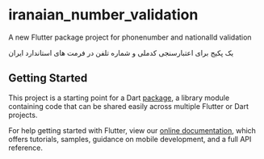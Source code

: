 # iranaian_number_validation

A new Flutter package project for phonenumber and nationalId validation

یک پکیج برای اعتبارسنجی کدملی و شماره تلفن در فرمت های استاندارد ایران 

## Getting Started

This project is a starting point for a Dart
[package](https://flutter.dev/developing-packages/),
a library module containing code that can be shared easily across
multiple Flutter or Dart projects.

For help getting started with Flutter, view our 
[online documentation](https://flutter.dev/docs), which offers tutorials, 
samples, guidance on mobile development, and a full API reference.
